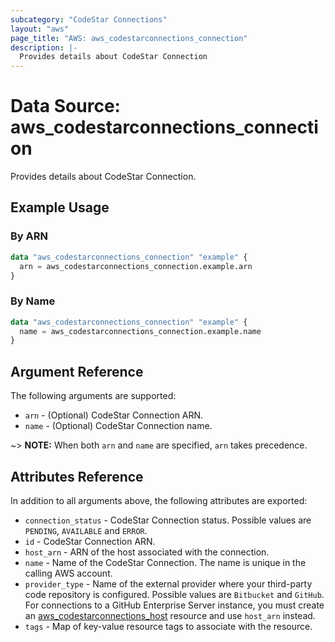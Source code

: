 ```yaml
---
subcategory: "CodeStar Connections"
layout: "aws"
page_title: "AWS: aws_codestarconnections_connection"
description: |-
  Provides details about CodeStar Connection
---
```


# Data Source: aws_codestarconnections_connection

Provides details about CodeStar Connection.

## Example Usage

### By ARN

```terraform
data "aws_codestarconnections_connection" "example" {
  arn = aws_codestarconnections_connection.example.arn
}
```

### By Name

```terraform
data "aws_codestarconnections_connection" "example" {
  name = aws_codestarconnections_connection.example.name
}
```

## Argument Reference

The following arguments are supported:

* `arn` - (Optional) CodeStar Connection ARN.
* `name` - (Optional) CodeStar Connection name.

~> **NOTE:** When both `arn` and `name` are specified, `arn` takes precedence.

## Attributes Reference

In addition to all arguments above, the following attributes are exported:

* `connection_status` - CodeStar Connection status. Possible values are `PENDING`, `AVAILABLE` and `ERROR`.
* `id` - CodeStar Connection ARN.
* `host_arn` - ARN of the host associated with the connection.
* `name` - Name of the CodeStar Connection. The name is unique in the calling AWS account.
* `provider_type` - Name of the external provider where your third-party code repository is configured. Possible values are `Bitbucket` and `GitHub`. For connections to a GitHub Enterprise Server instance, you must create an [aws_codestarconnections_host](https://registry.terraform.io/providers/hashicorp/aws/latest/docs/resources/codestarconnections_host) resource and use `host_arn` instead.
* `tags` - Map of key-value resource tags to associate with the resource.

<!-- cache-key: cdktf-0.17.0-pre.15 input-2ac0a0e410f8252d156d4b689b37b1b97fbd8daa0c2f28db6b6ce7e8ae985fcb -->